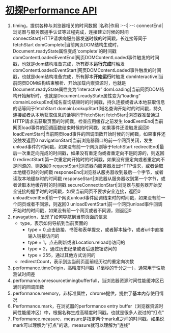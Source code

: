 # [初探Performance API](https://segmentfault.com/a/1190000014479800?utm_source=tag-newest)

1. timing，提供各种与浏览器相关的时间数据
    |名称|作用
    :--:|:--:
    connectEnd|浏览器与服务器握手认证等过程完成，连接建立时候的时间
    connectStart|HTTP请求向服务器发送时候的时间戳，长连接等同于fetchStart
    domComplete|当前网页DOM结构生成时，Document.readyState属性变成'complete'的时间戳
    domContentLoadedEventEnd|网页DOMContentLoaded事件触发的时间戳，也就是dom结构准备完成，所有脚本**运行完成**时触发
    domContentLoadedEventStart|网页DOMContentLoaded事件触发的时间戳，也就是dom结构准备完成，所有脚本**开始运行**时触发
    domInteractive|当前网页DOM结构结束解析、开始加载内嵌资源时，也就是Document.readyState属性变为“interactive”
    domLoading|当前网页DOM结构开始解析时，也就是Document.readyState属性变为“loading”
    domainLookupEnd|域名查询结束时的时间戳，持久连接或者从本地获取信息的话等同于fetchStart
    domainLookupStart|域名查询开始时的时间戳，持久连接或者从本地获取信息的话等同于fetchStart
    fetchStart|浏览器准备通过HTTP请求去获取页面的时间戳，检查应用缓存之前发生
    loadEventEnd|当前网页load事件的回调函数结束时候的时间戳，如果事件还没触发返回0
    loadEventStart|当前网页load事件的回调函数开始时候的时间戳，如果事件还没触发返回0
    navigationStart|当前浏览器窗口的前一个网页关闭，发生unload事件的时间戳，如果没有前一个网页则等于fetchStart
    redirectEnd|最后一次重定向完成的时间戳，如果没有重定向或者重定向不是同源的，则返回0
    redirectStart|第一次重定向开始时的时间戳，如果没有重定向或者重定向不是同源的，则返回0
    requestStart|浏览器向服务器发出HTTP请求，或者读取本地缓存时的时间戳
    responseEnd|浏览器从服务器收到最后一个字节，或者读取本地缓存时的时间戳
    responseStart|浏览器从服务器收到第一个字节，或者读取本地缓存时的时间戳
    secureConnectionStart|浏览器与服务器开始安全链接的握手时的时间戳，如果当前网页不要求安全连接，返回0
    unloadEventEnd|前一个网页unload事件回调结束时的时间戳，如果没有前一个网页或者不同源，则返回0
    unloadEventStart|前一个网页unload事件回调开始时的时间戳，如果没有前一个网页或者不同源，则返回0
2. navagation，呈现了如何导航到当前页面的信息
    * type，表示如何导航到当前页面的
        * type = 0,点击链接，书签和表单提交，或者脚本操作，或者url中直接输入链接访问的
        * type = 1，点击刷新或者Location.reload()访问的
        * type = 2，通过历史纪录或者后退按钮访问的
        * type = 255，通过其他方式访问的
    * redirectCount，表示到达当前页面前经历过的重定向次数
3. performance.timeOrigin，高精度时间戳（1毫秒的千分之一），通常用于性能测试时间差
4. performance.onresourcetimingbufferfull，当浏览器资源时间性能缓冲区已满时的回调函数
5. performance.memory，非标准属性，chrome提供，提供了基本内存使用情况
6. Performance.mark，在浏览器的performance entry buffer（浏览器资源时间性能缓冲区）中，根据名称生成高精度时间戳。也就是很多人说过的"打点"
7. Performance.measure，measure是指定两个mark点之间的时间戳。如果说mark可以理解为"打点"的话，measure就可以理解为"连线"




